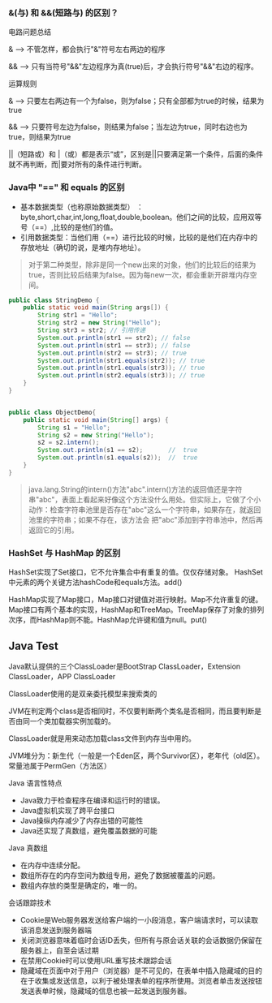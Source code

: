### &(与) 和 &&(短路与) 的区别？

电路问题总结

& --> 不管怎样，都会执行"&"符号左右两边的程序

&& --> 只有当符号"&&"左边程序为真(true)后，才会执行符号"&&"右边的程序。

运算规则

& --> 只要左右两边有一个为false，则为false；只有全部都为true的时候，结果为true

&& --> 只要符号左边为false，则结果为false；当左边为true，同时右边也为true，则结果为true

||（短路或）和 |（或）都是表示“或”，区别是||只要满足第一个条件，后面的条件就不再判断，而|要对所有的条件进行判断。

### Java中 "==" 和 equals 的区别

- 基本数据类型（也称原始数据类型） ：byte,short,char,int,long,float,double,boolean。他们之间的比较，应用双等号（==）,比较的是他们的值。
- 引用数据类型：当他们用（==）进行比较的时候，比较的是他们在内存中的存放地址（确切的说，是堆内存地址）。

> 对于第二种类型，除非是同一个new出来的对象，他们的比较后的结果为true，否则比较后结果为false。因为每new一次，都会重新开辟堆内存空间。

```java
public class StringDemo {
    public static void main(String args[]) {
        String str1 = "Hello";
        String str2 = new String("Hello");
        String str3 = str2; // 引用传递
        System.out.println(str1 == str2); // false
        System.out.println(str1 == str3); // false
        System.out.println(str2 == str3); // true
        System.out.println(str1.equals(str2)); // true
        System.out.println(str1.equals(str3)); // true
        System.out.println(str2.equals(str3)); // true
    }
}


public class ObjectDemo{
    public static void main(String[] args) {
        String s1 = "Hello";
        String s2 = new String("Hello");
        s2 = s2.intern();
        System.out.println(s1 == s2);       //  true
        System.out.println(s1.equals(s2));  //  true
    }
}
```

>java.lang.String的intern()方法"abc".intern()方法的返回值还是字符串"abc"，表面上看起来好像这个方法没什么用处。但实际上，它做了个小动作：检查字符串池里是否存在"abc"这么一个字符串，如果存在，就返回池里的字符串；如果不存在，该方法会 把"abc"添加到字符串池中，然后再返回它的引用。

### HashSet 与 HashMap 的区别

HashSet实现了Set接口，它不允许集合中有重复的值。仅仅存储对象。
HashSet中元素的两个关键方法hashCode和equals方法。add()

HashMap实现了Map接口，Map接口对键值对进行映射。Map不允许重复的键。Map接口有两个基本的实现，HashMap和TreeMap。TreeMap保存了对象的排列次序，而HashMap则不能。HashMap允许键和值为null。put()


## Java Test

Java默认提供的三个ClassLoader是BootStrap ClassLoader，Extension ClassLoader，APP ClassLoader

ClassLoader使用的是双亲委托模型来搜索类的

JVM在判定两个class是否相同时，不仅要判断两个类名是否相同，而且要判断是否由同一个类加载器实例加载的。

ClassLoader就是用来动态加载class文件到内存当中用的。

JVM堆分为：新生代（一般是一个Eden区，两个Survivor区），老年代（old区）。常量池属于PermGen（方法区）

Java 语言性特点
- Java致力于检查程序在编译和运行时的错误。
- Java虚拟机实现了跨平台接口
- Java操纵内存减少了内存出错的可能性
- Java还实现了真数组，避免覆盖数据的可能

Java 真数组
- 在内存中连续分配。
- 数组所存在的内存空间为数组专用，避免了数据被覆盖的问题。
- 数组内存放的类型是确定的，唯一的。

会话跟踪技术

- Cookie是Web服务器发送给客户端的一小段消息，客户端请求时，可以读取该消息发送到服务器端
- 关闭浏览器意味着临时会话ID丢失，但所有与原会话关联的会话数据仍保留在服务器上，自至会话过期
- 在禁用Cookie时可以使用URL重写技术跟踪会话
- 隐藏域在页面中对于用户（浏览器）是不可见的，在表单中插入隐藏域的目的在于收集或发送信息，以利于被处理表单的程序所使用。浏览者单击发送按钮发送表单时候，隐藏域的信息也被一起发送到服务器。
